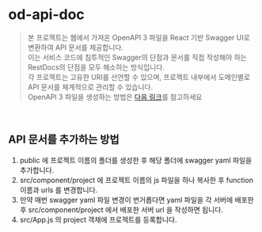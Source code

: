 # od-api-doc

> 본 프로젝트는 웹에서 가져온 OpenAPI 3 파일을 React 기반 Swagger UI로 변환하여 API 문서를 제공합니다. <br>
> 이는 서비스 코드에 침투적인 Swagger의 단점과 문서를 직접 작성해야 하는 RestDocs의 단점을 모두 해소하는 방식입니다. <br>
> 각 프로젝트는 고유한 URI를 선언할 수 있으며, 프로젝트 내부에서 도메인별로 API 문서를 체계적으로 관리할 수 있습니다. <br>
> OpenAPI 3 파일을 생성하는 방법은 [다음 링크](https://github.com/AkkeSun/restdocs-swagger-sample)를 참고하세요

<br />

## API 문서를 추가하는 방법
1. public 에 프로젝트 이름의 폴더를 생성한 후 해당 폴더에 swagger yaml 파일을 추가합니다.
2. src/component/project 에 프로젝트 이름의 js 파일을 하나 복사한 후 function 이름과 urls 를 변경합니다.
3. 만약 매번 swagger yaml 파일 변경이 번거롭다면 yaml 파일을 각 서버에 배포한 후 src/component/project 에서 배포한 서버 url 을 작성하면 됩니다.
4. src/App.js 의 project 객채에 프로젝트를 등록합니다.

<br />
